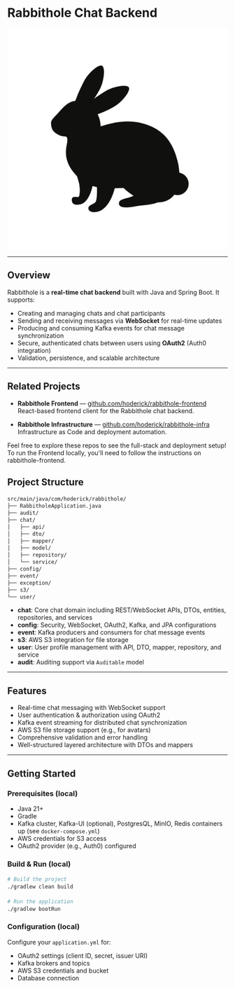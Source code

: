 # Rabbithole Chat Backend

![rabbithole-sillhouette.jpg](assets/rabbithole-sillhouette.jpg)  

---

## Overview

Rabbithole is a **real-time chat backend** built with Java and Spring Boot. It supports:

- Creating and managing chats and chat participants
- Sending and receiving messages via **WebSocket** for real-time updates
- Producing and consuming Kafka events for chat message synchronization
- Secure, authenticated chats between users using **OAuth2** (Auth0 integration)
- Validation, persistence, and scalable architecture

---

## Related Projects

- **Rabbithole Frontend** — [github.com/hoderick/rabbithole-frontend](https://github.com/rikkih/RabbitHoleWeb)  
  React-based frontend client for the Rabbithole chat backend.

- **Rabbithole Infrastructure** — [github.com/hoderick/rabbithole-infra](https://github.com/rikkih/RabbitHoleInfra)  
  Infrastructure as Code and deployment automation.

Feel free to explore these repos to see the full-stack and deployment setup!
To run the Frontend locally, you'll need to follow the instructions on rabbithole-frontend.

## Project Structure

```
src/main/java/com/hoderick/rabbithole/
├── RabbitholeApplication.java
├── audit/
├── chat/
│   ├── api/
│   ├── dto/
│   ├── mapper/
│   ├── model/
│   ├── repository/
│   └── service/
├── config/
├── event/
├── exception/
├── s3/
└── user/
```

- **chat**: Core chat domain including REST/WebSocket APIs, DTOs, entities, repositories, and services
- **config**: Security, WebSocket, OAuth2, Kafka, and JPA configurations
- **event**: Kafka producers and consumers for chat message events
- **s3**: AWS S3 integration for file storage
- **user**: User profile management with API, DTO, mapper, repository, and service
- **audit**: Auditing support via `Auditable` model

---

## Features

- Real-time chat messaging with WebSocket support
- User authentication & authorization using OAuth2
- Kafka event streaming for distributed chat synchronization
- AWS S3 file storage support (e.g., for avatars)
- Comprehensive validation and error handling
- Well-structured layered architecture with DTOs and mappers

---

## Getting Started

### Prerequisites (local)

- Java 21+
- Gradle
- Kafka cluster, Kafka-UI (optional), PostgresQL, MinIO, Redis containers up (see `docker-compose.yml`)
- AWS credentials for S3 access
- OAuth2 provider (e.g., Auth0) configured

### Build & Run (local)

```bash
# Build the project
./gradlew clean build

# Run the application
./gradlew bootRun
```

### Configuration (local)
Configure your `application.yml` for:

- OAuth2 settings (client ID, secret, issuer URI)
- Kafka brokers and topics
- AWS S3 credentials and bucket
- Database connection

